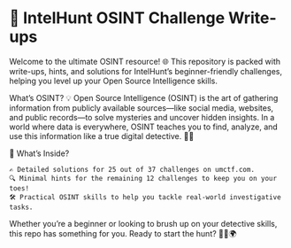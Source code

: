 # 🔎 IntelHunt OSINT Challenge Write-ups
Welcome to the ultimate OSINT resource! 🌐 This repository is packed with write-ups, hints, and solutions for IntelHunt’s beginner-friendly challenges, helping you level up your Open Source Intelligence skills.

What’s OSINT?
💡 Open Source Intelligence (OSINT) is the art of gathering information from publicly available sources—like social media, websites, and public records—to solve mysteries and uncover hidden insights. In a world where data is everywhere, OSINT teaches you to find, analyze, and use this information like a true digital detective. 🕵️‍♂️

💼 What’s Inside?

    ✍️ Detailed solutions for 25 out of 37 challenges on umctf.com.
    🔍 Minimal hints for the remaining 12 challenges to keep you on your toes!
    🛠️ Practical OSINT skills to help you tackle real-world investigative tasks.

Whether you’re a beginner or looking to brush up on your detective skills, this repo has something for you. Ready to start the hunt? 🕵️‍♀️🌍
